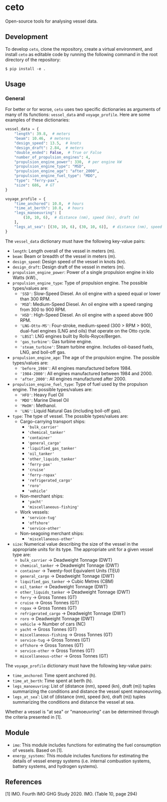 # ceto

Open-source tools for analysing vessel data.

## Development

To develop `ceto`, clone the repository, create a virtual environment, and install `ceto` as editable code by running the following command in the root directory of the repository:

```
$ pip install -e .
```

## Usage

### General

For better or for worse, `ceto` uses two specific dictionaries as arguments of many of its functions: `vessel_data` and `voyage_profile`. Here are some examples of these dictionaries:

```python
vessel_data = {
    "length": 39.8,  # meters
    "beam": 10.46,  # meteres
    "design_speed": 13.5,  # knots
    "design_draft": 2.84,  # meters
    "double_ended": False,  # True or False
    "number_of_propulsion_engines": 4,
    "propulsion_engine_power": 330,  # per engine kW
    "propulsion_engine_type": "MSD",
    "propulsion_engine_age": "after_2000",
    "propulsion_engine_fuel_type": "MDO",
    "type": "ferry-pax",
    "size": 686,  # GT
}

voyage_profile = {
    "time_anchored": 10.0,  # hours
    "time_at_berth": 10.0,  # hours
    "legs_manoeuvring": [
        (10, 10, 6),  # distance (nm), speed (kn), draft (m)
    ],
    "legs_at_sea": [(30, 10, 6), (30, 10, 6)],  # distance (nm), speed (kn), draft (m)
}

```

The `vessel_data` dictionary must have the following key-value pairs:
- `length`: Length overall of the vessel in meters (m).
- `beam`: Beam or breadth of the vessel in meters (m).
- `design_speed`: Design speed of the vessel in knots (kn).
- `design_draft`: Design draft of the vessel in meters (m).
- `propulsion_engine_power`: Power of a single propulsion engine in kilo Watts (kW).,
- `propulsion_engine_type`: Type of propulsion engine. The possible types/values are:
  - `'SSD'`: Slow-Speed Diesel. An oil engine with a speed equal or lower than 300 RPM.
  - `'MSD`': Medium-Speed Diesel. An oil engine with a speed ranging from 300 to 900 RPM.
  - `'HSD'`: High-Speed Diesel. An oil engine with a speed above 900 RPM.
  - `'LNG-Otto-MS'`: Four-stroke, medium-speed (300 > RPM > 900), dual-fuel engines (LNG and oils) that operate on the Otto cycle.
  - `'LBSI`': LNG engines built by Rolls-Royce/Bergen.
  - `'gas_turbine'`: Gas turbine engine.
  - `'steam_turbine'`: Steam turbine engine. Includes oil-based fuels, LNG, and boil-off gas.
- `propulsion_engine_age`: The age of the propulsion engine. The possible types/values are:
  - `'before_1984'`: All engines manufactured before 1984.
  - `'1984-2000'`: All engines manufactured between 1984 and 2000.
  - `'after_2000'`: All engines manufactured after 2000.
- `propulsion_engine_fuel_type`: Type of fuel used by the propulson engine. The possible types/values are:
  - `'HFO'`: Heavy Fuel Oil
  - `'MDO'`: Marine Diesel Oil
  - `'MeOH'`: Methanol.
  - `'LNG'`: Liquid Natural Gas (including boil-off gas).
- `type`: The type of vessel. The possible types/values are:
  - Cargo-carrying transport ships:
    - `'bulk_carrier'`
    - `'chemical_tanker'`
    - `'container'`
    - `'general_cargo'`
    - `'liquified_gas_tanker'`
    - `'oil_tanker'`
    - `'other_liquids_tanker'`
    - `'ferry-pax'`
    - `'cruise'`
    - `'ferry-ropax'`
    - `'refrigerated_cargo'`
    - `'roro'`
    - `'vehicle'`
  - Non-merchant ships:
    - `'yacht'`
    - `'miscellaneous-fishing'`
  - Work vessels:
    - `'service-tug'`
    - `'offshore'`
    - `'service-other'`
  - Non-seagoing merchant ships:
    - `'miscellaneous-other'`
- `size`: Numerical value describing the size of the vessel in the appropriate units for its type. The appropriate unit for a given vessel type are:
  - `bulk_carrier` -> Deadweight Tonnage (DWT)
  - `chemical_tanker` -> Deadweight Tonnage (DWT)
  - `container` -> Twenty-foot Equivalent Units (TEU)
  - `general_cargo` -> Deadweight Tonnage (DWT)
  - `liquified_gas_tanker` -> Cubic Metres (CBM)
  - `oil_tanker` -> Deadweight Tonnage (DWT)
  - `other_liquids_tanker` -> Deadweight Tonnage (DWT)
  - `ferry` -> Gross Tonnes (GT)
  - `cruise` -> Gross Tonnes (GT)
  - `ropax` -> Gross Tonnes (GT)
  - `refrigerated_cargo` -> Deadweight Tonnage (DWT)
  - `roro` -> Deadweight Tonnage (DWT)
  - `vehicle` -> Number of cars (NC)
  - `yacht` -> Gross Tonnes (GT)
  - `miscellaneous-fishing` -> Gross Tonnes (GT)
  - `service-tug` -> Gross Tonnes (GT)
  - `offshore` -> Gross Tonnes (GT)
  - `service-other` -> Gross Tonnes (GT)
  - `miscellaneous-other` -> Gross Tonnes (GT)

The `voyage_profile` dictionary must have the following key-value pairs:

  - `time_anchored`: Time spent anchored (h).
  - `time_at_berth`: Time spent at berth (h).
  - `legs_manoeuvring`: List of (distance (nm), speed (kn), draft (m)) tuples summarizing the conditions and distance the vessel spent manoeuvring. 
  - `legs_at_sea`': List of (distance (nm), speed (kn), draft (m)) tuples summarizing the conditions and distance the vessel at sea.

Whether a vessel is "at sea" or "manoeuvring" can be determined through the criteria presented in [1].

## Module

- `imo`: This module includes functions for estimating the fuel consumption of vessels. Based on [1].
- `energy_systems`: This module includes functions for estimating the details of vessel energy systems (i.e. internal combustion systems, battery systems, and hydrogen systems).

## References

 [1] IMO. Fourth IMO GHG Study 2020. IMO. (Table 10, page 294)

